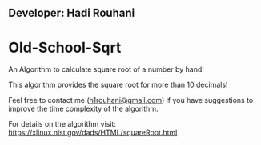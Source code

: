 ## Developer: Hadi Rouhani


# Old-School-Sqrt
An Algorithm to calculate square root of a number by hand!

This algorithm provides the square root for more than 10 decimals! 

Feel free to contact me (h1rouhani@gmail.com) if you have suggestions to improve the time complexity of the algorithm.

For details on the algorithm visit:
                                    https://xlinux.nist.gov/dads/HTML/squareRoot.html
                                    
                                    
                                 
